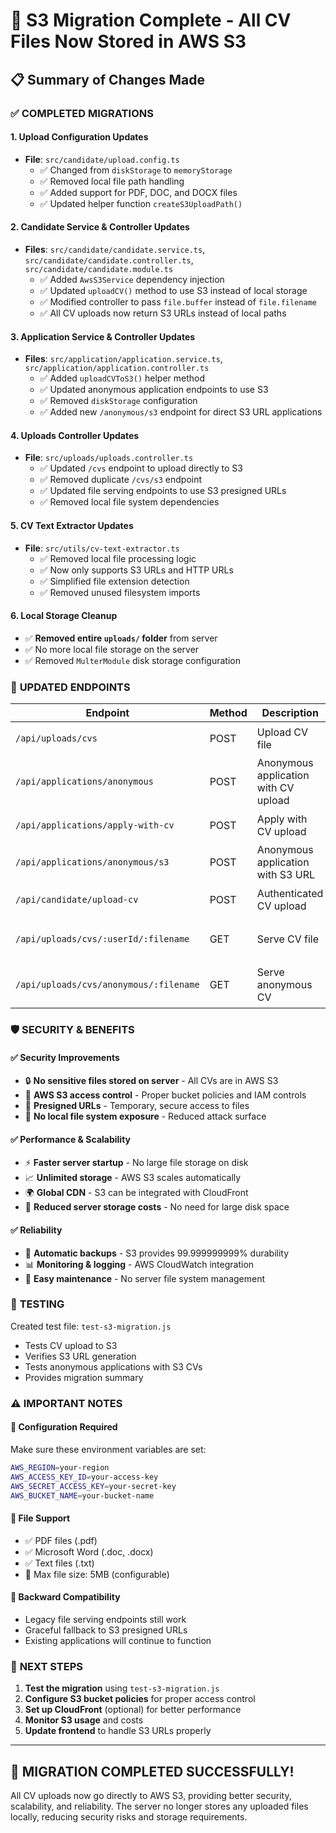 # 🎉 S3 Migration Complete - All CV Files Now Stored in AWS S3

## 📋 Summary of Changes Made

### ✅ **COMPLETED MIGRATIONS**

#### 1. **Upload Configuration Updates**

- **File**: `src/candidate/upload.config.ts`
  - ✅ Changed from `diskStorage` to `memoryStorage`
  - ✅ Removed local file path handling
  - ✅ Added support for PDF, DOC, and DOCX files
  - ✅ Updated helper function `createS3UploadPath()`

#### 2. **Candidate Service & Controller Updates**

- **Files**: `src/candidate/candidate.service.ts`, `src/candidate/candidate.controller.ts`, `src/candidate/candidate.module.ts`
  - ✅ Added `AwsS3Service` dependency injection
  - ✅ Updated `uploadCV()` method to use S3 instead of local storage
  - ✅ Modified controller to pass `file.buffer` instead of `file.filename`
  - ✅ All CV uploads now return S3 URLs instead of local paths

#### 3. **Application Service & Controller Updates**

- **Files**: `src/application/application.service.ts`, `src/application/application.controller.ts`
  - ✅ Added `uploadCVToS3()` helper method
  - ✅ Updated anonymous application endpoints to use S3
  - ✅ Removed `diskStorage` configuration
  - ✅ Added new `/anonymous/s3` endpoint for direct S3 URL applications

#### 4. **Uploads Controller Updates**

- **File**: `src/uploads/uploads.controller.ts`
  - ✅ Updated `/cvs` endpoint to upload directly to S3
  - ✅ Removed duplicate `/cvs/s3` endpoint
  - ✅ Updated file serving endpoints to use S3 presigned URLs
  - ✅ Removed local file system dependencies

#### 5. **CV Text Extractor Updates**

- **File**: `src/utils/cv-text-extractor.ts`
  - ✅ Removed local file processing logic
  - ✅ Now only supports S3 URLs and HTTP URLs
  - ✅ Simplified file extension detection
  - ✅ Removed unused filesystem imports

#### 6. **Local Storage Cleanup**

- ✅ **Removed entire `uploads/` folder** from server
- ✅ No more local file storage on the server
- ✅ Removed `MulterModule` disk storage configuration

### 🔗 **UPDATED ENDPOINTS**

| Endpoint                               | Method | Description                          | Storage                 |
| -------------------------------------- | ------ | ------------------------------------ | ----------------------- |
| `/api/uploads/cvs`                     | POST   | Upload CV file                       | ☁️ **AWS S3**           |
| `/api/applications/anonymous`          | POST   | Anonymous application with CV upload | ☁️ **AWS S3**           |
| `/api/applications/apply-with-cv`      | POST   | Apply with CV upload                 | ☁️ **AWS S3**           |
| `/api/applications/anonymous/s3`       | POST   | Anonymous application with S3 URL    | ☁️ **AWS S3**           |
| `/api/candidate/upload-cv`             | POST   | Authenticated CV upload              | ☁️ **AWS S3**           |
| `/api/uploads/cvs/:userId/:filename`   | GET    | Serve CV file                        | ☁️ **S3 Presigned URL** |
| `/api/uploads/cvs/anonymous/:filename` | GET    | Serve anonymous CV                   | ☁️ **S3 Presigned URL** |

### 🛡️ **SECURITY & BENEFITS**

#### ✅ **Security Improvements**

- 🔒 **No sensitive files stored on server** - All CVs are in AWS S3
- 🔐 **AWS S3 access control** - Proper bucket policies and IAM controls
- 🔗 **Presigned URLs** - Temporary, secure access to files
- 🚫 **No local file system exposure** - Reduced attack surface

#### ✅ **Performance & Scalability**

- ⚡ **Faster server startup** - No large file storage on disk
- 📈 **Unlimited storage** - AWS S3 scales automatically
- 🌍 **Global CDN** - S3 can be integrated with CloudFront
- 💾 **Reduced server storage costs** - No need for large disk space

#### ✅ **Reliability**

- 🔄 **Automatic backups** - S3 provides 99.999999999% durability
- 📊 **Monitoring & logging** - AWS CloudWatch integration
- 🔧 **Easy maintenance** - No server file system management

### 🧪 **TESTING**

Created test file: `test-s3-migration.js`

- Tests CV upload to S3
- Verifies S3 URL generation
- Tests anonymous applications with S3 CVs
- Provides migration summary

### ⚠️ **IMPORTANT NOTES**

#### 🔧 **Configuration Required**

Make sure these environment variables are set:

```bash
AWS_REGION=your-region
AWS_ACCESS_KEY_ID=your-access-key
AWS_SECRET_ACCESS_KEY=your-secret-key
AWS_BUCKET_NAME=your-bucket-name
```

#### 📁 **File Support**

- ✅ PDF files (.pdf)
- ✅ Microsoft Word (.doc, .docx)
- ✅ Text files (.txt)
- 📏 Max file size: 5MB (configurable)

#### 🔄 **Backward Compatibility**

- Legacy file serving endpoints still work
- Graceful fallback to S3 presigned URLs
- Existing applications will continue to function

### 🚀 **NEXT STEPS**

1. **Test the migration** using `test-s3-migration.js`
2. **Configure S3 bucket policies** for proper access control
3. **Set up CloudFront** (optional) for better performance
4. **Monitor S3 usage** and costs
5. **Update frontend** to handle S3 URLs properly

---

## 🎊 **MIGRATION COMPLETED SUCCESSFULLY!**

All CV uploads now go directly to AWS S3, providing better security, scalability, and reliability. The server no longer stores any uploaded files locally, reducing security risks and storage requirements.

